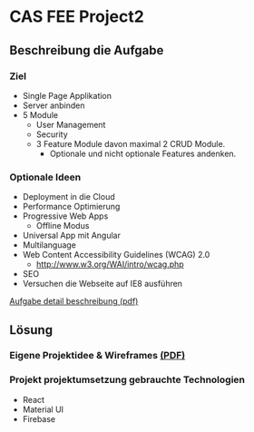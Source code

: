 # CAS FEE Project2
## Beschreibung die Aufgabe
### Ziel
* Single Page Applikation
* Server anbinden
* 5 Module
  * User Management
  * Security
  * 3 Feature Module davon maximal 2 CRUD Module.
    * Optionale und nicht optionale Features andenken.
### Optionale Ideen
* Deployment in die Cloud
* Performance Optimierung
* Progressive Web Apps
  * Offline Modus
* Universal App mit Angular
* Multilanguage
* Web Content Accessibility Guidelines (WCAG) 2.0
  *  http://www.w3.org/WAI/intro/wcag.php
* SEO
* Versuchen die Webseite auf IE8 ausführen

[Aufgabe detail beschreibung (pdf)](Projekt2-beschreibung.pdf)

## Lösung
### Eigene Projektidee & Wireframes [(PDF)](Projekidee-und-Mockups-Dokumentation.pdf)
### Projekt projektumsetzung gebrauchte Technologien
* React
* Material UI
* Firebase

